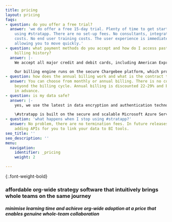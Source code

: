 ```yaml
---
title: pricing
layout: pricing
faqs:
- question: do you offer a free trial?
  answer: 'we do offer a free 15-day trial. Plenty of time to get started and begin
    using #stratapp. There are no set-up fees. No consultants, integrations or hardware
    costs. No end user training costs. The user experience is immediately intuitive,
    allowing you to move quickly.'
- question: what payment methods do you accept and how do I access past invoices and
    billing history?
  answer: |-
    We accept all major credit and debit cards, including American Express, Visa, Mastercard and Diners Club.

    Our billing engine runs on the secure Chargebee platform, which provides you with a client portal to access your subscription status, payment methods, billing information, payment history and invoices.
- question: how does the annual billing work and what is the contract term?
  answer: You can choose from monthly or annual billing. There is no contract term
    beyond the billing cycle. Annual billing is discounted 22-29% and billed yearly
    in advance.
- question: is my data safe?
  answer: |-
    yes, we use the latest in data encryption and authentication technology.

    \#stratapp is built on the secure and scalable Microsoft Azure Service Fabric of microservices.
- question: 'what happens when I stop using #stratapp?'
  answer: No problem, there are no termination fees. In future releases, we will be
    adding APIs for you to link your data to BI tools.
seo_title: ''
seo_description: ''
menu:
  navigation:
    identifier: _pricing
    weight: 2

---
```

{:.font-weight-bold}
### affordable org-wide strategy software that intuitively brings whole teams on the same journey

##### minimise learning time and achieve org-wide adoption at a price that enables genuine whole-team collaboration